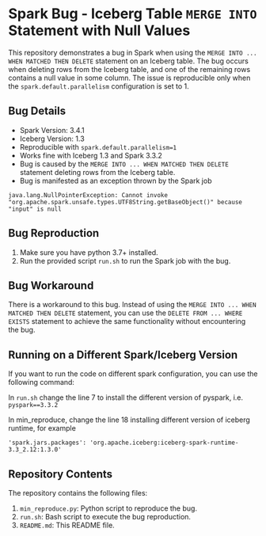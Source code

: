 # Spark Bug - Iceberg Table `MERGE INTO` Statement with Null Values

This repository demonstrates a bug in Spark when using the `MERGE INTO ... WHEN MATCHED THEN DELETE` statement on an
Iceberg table. The bug occurs when deleting rows from the Iceberg table, and one of the remaining rows contains a null
value in some column. The issue is reproducible only when the `spark.default.parallelism` configuration is set to 1.

## Bug Details

- Spark Version: 3.4.1
- Iceberg Version: 1.3
- Reproducible with `spark.default.parallelism=1`
- Works fine with Iceberg 1.3 and Spark 3.3.2
- Bug is caused by the `MERGE INTO ... WHEN MATCHED THEN DELETE` statement deleting rows from the Iceberg table.
- Bug is manifested as an exception thrown by the Spark job 

```text
java.lang.NullPointerException: Cannot invoke "org.apache.spark.unsafe.types.UTF8String.getBaseObject()" because "input" is null
```

## Bug Reproduction


1. Make sure you have python 3.7+ installed.
2. Run the provided script `run.sh` to run the Spark job with the bug.

## Bug Workaround

There is a workaround to this bug. Instead of using the `MERGE INTO ... WHEN MATCHED THEN DELETE` statement, you can use
the `DELETE FROM ... WHERE EXISTS` statement to achieve the same functionality without encountering the bug.

## Running on a Different Spark/Iceberg Version

If you want to run the code on different spark configuration, you can use the following command:

In `run.sh` change the line 7 to install the different version of pyspark, i.e. `pyspark==3.3.2`

In min_reproduce, change the line 18 installing different version of iceberg runtime, for example

```
'spark.jars.packages': 'org.apache.iceberg:iceberg-spark-runtime-3.3_2.12:1.3.0'
```


## Repository Contents

The repository contains the following files:

1. `min_reproduce.py`: Python script to reproduce the bug.
2. `run.sh`: Bash script to execute the bug reproduction.
4. `README.md`: This README file.

